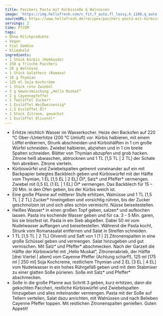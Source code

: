 ```yaml
---
title: Paccheri Pasta mit Kürbissoße & Walnüssen
image: 'https://img.hellofresh.com/c_fit,f_auto,fl_lossy,h_1100,q_auto,w_2600/hellofresh_s3/image/paccheri-pasta-mit-kurbissosze-walnussen-42274942.jpg'
sourceURL: https://www.hellofresh.de/recipes/paccheri-pasta-mit-kurbissosze-walnussen-62fbdf628fc7707d50069a8e
servings: 2
time: PT35M
tags:
- Ohne Milchprodukte
- Vegan
- Viel Gemüse
- Klimaheld
ingredients:
- 1 Stück Kürbis (Hokkaido)
- 250 g frische Paccheri
- 20 g Walnüsse
- 1 Stück Salatherz (Romana)
- 10 g Thymian
- 125 ml Soja Kochcrème
- 1 Stück rote Zwiebel
- 5 g Gewürzmischung „Hello Muskat“
- 2 g Cayennepfeffer
- 1 Teelöffel Zucker*
- 1 Esslöffel Weißweinessig*
- 1.5 Esslöffel Öl*
- 1 Stück Zitrone, gewachst
- 1 Esslöffel Olivenöl*
---
```


- Erhitze reichlich Wasser im Wasserkocher.  Heize den Backofen auf 220 °C Ober-/Unterhitze (200 °C Umluft) vor.  Kürbis halbieren, mit einem Löffel entkernen, Strunk abschneiden und Kürbishälften in 1 cm große Würfel schneiden.  Zwiebel halbieren, abziehen und in 1 cm breite Spalten schneiden.  Blätter von Thymian abzupfen und grob hacken.  Zitrone heiß abwaschen, abtrocknen und 1 TL [1,5 TL | 2 TL] der Schale fein abreiben. Zitrone vierteln.
- Kürbiswürfel und Zwiebelspalten getrennt voneinander auf ein mit Backpapier belegtes Backblech geben und Kürbiswürfel mit der Hälfte vom Thymian, 1 EL [1,5 EL | 2 EL] Öl\*, Salz\* und Pfeffer\* vermengen. Zwiebel mit 0,5 EL [1 EL | 1 EL] Öl\* vermengen. Das Backblech für 15 – 20 Min. in den Ofen geben, bis der Kürbis weich ist.
- Eine große Pfanne auf mittlerer Stufe erhitzen, Walnüsse und 1 TL [1,5 TL | 2 TL] Zucker\* hineingeben und vorsichtig rühren, bis der Zucker geschmolzen ist und sich alles schön vermischt. Nüsse beiseitestellen.
- Heißes Wasser\* in einen großen Topf geben, salzen\* und aufkochen lassen. Pasta ins kochende Wasser geben und für ca. 3 – 5 Min. garen, bis sie bissfest ist. Pasta in ein Sieb abgießen. Dabei 50 ml vom Nudelwasser auffangen und beiseitestellen.  Während die Pasta kocht, Strunk vom Romanasalat entfernen und Salat in Streifen schneiden.
- 1 TL [1,5 TL | 2 TL] Olivenöl und Saft von 1 [1 | 2] Zitronenspalten in eine große Schüssel geben und vermengen. Salat hinzugeben und gut vermischen. Mit Salz\* und Pfeffer\* abschmecken.  Nach der Garzeit die Hälfte der Kürbiswürfel mit „Hello Muskat“, Zitronenabrieb, der Hälfte [drei Viertel | allem] vom Cayenne Pfeffer (Achtung scharf!), 125 ml [175 ml | 250 ml] Soja Kochcreme, restlichem Thymian und 2 EL [3 EL | 4 EL] vom Nudelwasser in ein hohes Rührgefäß geben und mit dem Stabmixer zu einer glatten Soße pürieren. Soße mit Salz\* und Pfeffer\* abschmecken.
- Soße in die große Pfanne aus Schritt 3 geben, kurz erhitzen, dann die gekochten Paccheri, restliche Kürbiswürfel und Zwiebelspalten hinzugeben und alles miteinander vermengen. Pasta mit der Soße auf Tellern verteilen, Salat dazu anrichten, mit Walnüssen und nach Belieben Cayenne Pfeffer toppen. Mit restlichen Zitronenspalten genießen.  Guten Appetit!
